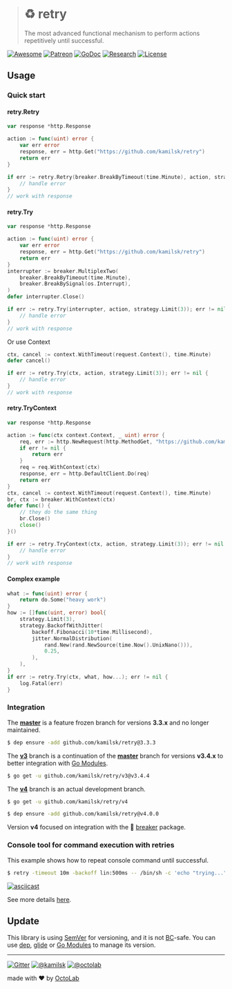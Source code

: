 > # ♻️ retry
>
> The most advanced functional mechanism to perform actions repetitively until successful.

[![Awesome][icon_awesome]][awesome]
[![Patreon][icon_patreon]][support]
[![GoDoc][icon_docs]][docs]
[![Research][icon_research]][research]
[![License][icon_license]][license]

## Usage

### Quick start

#### retry.Retry

```go
var response *http.Response

action := func(uint) error {
	var err error
	response, err = http.Get("https://github.com/kamilsk/retry")
	return err
}

if err := retry.Retry(breaker.BreakByTimeout(time.Minute), action, strategy.Limit(3)); err != nil {
	// handle error
}
// work with response
```

#### retry.Try

```go
var response *http.Response

action := func(uint) error {
	var err error
	response, err = http.Get("https://github.com/kamilsk/retry")
	return err
}
interrupter := breaker.MultiplexTwo(
	breaker.BreakByTimeout(time.Minute),
	breaker.BreakBySignal(os.Interrupt),
)
defer interrupter.Close()

if err := retry.Try(interrupter, action, strategy.Limit(3)); err != nil {
	// handle error
}
// work with response
```

Or use Context

```go
ctx, cancel := context.WithTimeout(request.Context(), time.Minute)
defer cancel()

if err := retry.Try(ctx, action, strategy.Limit(3)); err != nil {
	// handle error
}
// work with response
```

#### retry.TryContext

```go
var response *http.Response

action := func(ctx context.Context, _ uint) error {
	req, err := http.NewRequest(http.MethodGet, "https://github.com/kamilsk/retry", nil)
	if err != nil {
		return err
	}
	req = req.WithContext(ctx)
	response, err = http.DefaultClient.Do(req)
	return err
}
ctx, cancel := context.WithTimeout(request.Context(), time.Minute)
br, ctx := breaker.WithContext(ctx)
defer func() {
	// they do the same thing
	br.Close()
	close()
}()

if err := retry.TryContext(ctx, action, strategy.Limit(3)); err != nil {
	// handle error
}
// work with response
```

#### Complex example

```go
what := func(uint) error {
	return do.Some("heavy work")
}
how := []func(uint, error) bool{
	strategy.Limit(3),
	strategy.BackoffWithJitter(
		backoff.Fibonacci(10*time.Millisecond),
		jitter.NormalDistribution(
			rand.New(rand.NewSource(time.Now().UnixNano())),
			0.25,
		),
	),
}
if err := retry.Try(ctx, what, how...); err != nil {
	log.Fatal(err)
}
```

### Integration

The **[master][legacy]** is a feature frozen branch for versions **3.3.x** and no longer maintained.

```bash
$ dep ensure -add github.com/kamilsk/retry@3.3.3
```

The **[v3][]** branch is a continuation of the **[master][legacy]** branch for versions **v3.4.x**
to better integration with [Go Modules][gomod].

```bash
$ go get -u github.com/kamilsk/retry/v3@v3.4.4
```

The **[v4][]** branch is an actual development branch.

```bash
$ go get -u github.com/kamilsk/retry/v4

$ dep ensure -add github.com/kamilsk/retry@v4.0.0
```

Version **v4** focused on integration with the 🚧 [breaker][] package.

### Console tool for command execution with retries

This example shows how to repeat console command until successful.

```bash
$ retry -timeout 10m -backoff lin:500ms -- /bin/sh -c 'echo "trying..."; exit $((1 + RANDOM % 10 > 5))'
```

[![asciicast](https://asciinema.org/a/150367.png)](https://asciinema.org/a/150367)

See more details [here][cli].

## Update

This library is using [SemVer](https://semver.org/) for versioning, and it is not
[BC](https://en.wikipedia.org/wiki/Backward_compatibility)-safe. You can use [dep][],
[glide][] or [Go Modules][gomod] to manage its version.

---

[![Gitter][icon_gitter]][gitter]
[![@kamilsk][icon_tw_author]][author]
[![@octolab][icon_tw_sponsor]][sponsor]

made with ❤️ by [OctoLab][octolab]

[awesome]:         https://github.com/avelino/awesome-go#utilities
[build]:           https://travis-ci.org/kamilsk/retry
[cli]:             https://github.com/kamilsk/retry.cli
[docs]:            https://godoc.org/github.com/kamilsk/retry
[gitter]:          https://gitter.im/kamilsk/retry
[license]:         LICENSE
[promo]:           https://github.com/kamilsk/retry
[quality]:         https://scrutinizer-ci.com/g/kamilsk/retry/?branch=v4
[research]:        https://github.com/kamilsk/go-research/tree/master/projects/retry
[legacy]:          https://github.com/kamilsk/retry/tree/master
[v3]:              https://github.com/kamilsk/retry/tree/v3
[v4]:              https://github.com/kamilsk/retry/projects/4

[breaker]:         https://github.com/kamilsk/breaker
[dep]:             https://golang.github.io/dep/
[egg]:             https://github.com/kamilsk/egg
[glide]:           https://glide.sh/
[gomod]:           https://github.com/golang/go/wiki/Modules
[platform]:        https://github.com/kamilsk/platform

[author]:          https://twitter.com/ikamilsk
[octolab]:         https://www.octolab.org/
[sponsor]:         https://twitter.com/octolab_inc
[support]:         https://www.patreon.com/octolab

[analytics]:       https://ga-beacon.appspot.com/UA-109817251-1/retry/v4?pixel
[tweet]:           https://twitter.com/intent/tweet?text=Functional%20mechanism%20to%20perform%20actions%20repetitively%20until%20successful&url=https://github.com/kamilsk/retry&via=ikamilsk&hashtags=go,repeat,retry,backoff,jitter

[icon_awesome]:    https://cdn.rawgit.com/sindresorhus/awesome/d7305f38d29fed78fa85652e3a63e154dd8e8829/media/badge.svg
[icon_build]:      https://travis-ci.org/kamilsk/retry.svg?branch=v4
[icon_coverage]:   https://scrutinizer-ci.com/g/kamilsk/retry/badges/coverage.png?b=v4
[icon_docs]:       https://godoc.org/github.com/kamilsk/retry?status.svg
[icon_gitter]:     https://badges.gitter.im/Join%20Chat.svg
[icon_license]:    https://img.shields.io/badge/license-MIT-blue.svg
[icon_patreon]:    https://img.shields.io/badge/patreon-donate-orange.svg
[icon_quality]:    https://scrutinizer-ci.com/g/kamilsk/retry/badges/quality-score.png?b=v4
[icon_research]:   https://img.shields.io/badge/research-in%20progress-yellow.svg
[icon_tw_author]:  https://img.shields.io/badge/author-%40kamilsk-blue.svg
[icon_tw_sponsor]: https://img.shields.io/badge/sponsor-%40octolab-blue.svg
[icon_twitter]:    https://img.shields.io/twitter/url/http/shields.io.svg?style=social
